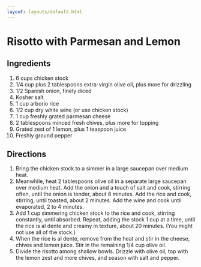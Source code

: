 ```yaml
---
layout: layouts/default.html
---
```


# Risotto with Parmesan and Lemon 

## Ingredients 

1. 6 cups chicken stock
1. 1/4 cup plus 2 tablespoons extra-virgin olive oil, plus more for drizzling
1. 1/2 Spanish onion, finely diced
1. Kosher salt
1. 1 cup arborio rice
1. 1/2 cup dry white wine (or use chicken stock)
1. 1 cup freshly grated parmesan cheese
1. 2 tablespoons minced fresh chives, plus more for topping
1. Grated zest of 1 lemon, plus 1 teaspoon juice
1. Freshly ground pepper

## Directions

1. Bring the chicken stock to a simmer in a large saucepan over medium heat.
1. Meanwhile, heat 2 tablespoons olive oil in a separate large saucepan over medium heat. Add the onion and a touch of salt and cook, stirring often, until the onion is tender, about 8 minutes. Add the rice and cook, stirring, until toasted, about 2 minutes. Add the wine and cook until evaporated, 2 to 4 minutes.
1. Add 1 cup simmering chicken stock to the rice and cook, stirring constantly, until absorbed. Repeat, adding the stock 1 cup at a time, until the rice is al dente and creamy in texture, about 20 minutes. (You might not use all of the stock.)
1. When the rice is al dente, remove from the heat and stir in the cheese, chives and lemon juice. Stir in the remaining 1/4 cup olive oil. 
1. Divide the risotto among shallow bowls. Drizzle with olive oil, top with the lemon zest and more chives, and season with salt and pepper.
 